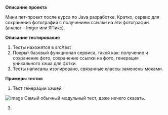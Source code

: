 **Описание проекта**

Мини пет-проект после курса по Java разработке. Кратко, сервис для сохранения фотографий с получением ссылки на эти фотографии (аналог - Imgur или ЯПикс).

**Описание тестирования**

1. Тесты нахожятся в src/test
2. Покрыт базовый функционал сервиса, такой как: получение и сохранение фото, сохранение ссылки на фото, генерация уникального хэша для фотки.
3. Тесты написаны изолировано, связанные классы заменены моками.
   
**Примеры тестов**
1. Тест генерации хэшей

![image](https://github.com/user-attachments/assets/935cbea8-910b-42a3-b3d1-cc9126721db5)
Самый обычный модульный тест, даже нечего сказать.

3. 
